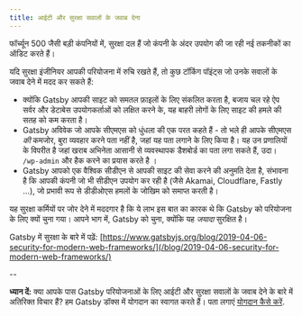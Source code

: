 ```yaml
---
title: आईटी और सुरक्षा सवालों के जवाब देना
---
```


फॉर्च्यून 500 जैसी बड़ी कंपनियों में, सुरक्षा दल हैं जो कंपनी के अंदर उपयोग की जा रही नई तकनीकों का ऑडिट करते हैं।

यदि सुरक्षा इंजीनियर आपकी परियोजना में रुचि रखते हैं, तो कुछ टॉकिंग पॉइंट्स जो उनके सवालों के जवाब देने में मदद कर सकते हैं:

- क्योंकि Gatsby आपकी साइट को समतल फ़ाइलों के लिए संकलित करता है, बजाय चल रहे ऐप सर्वर और डेटाबेस उपयोगकर्ताओं को लक्षित करने के, यह बाहरी लोगों के लिए साइट की हमले की सतह को कम करता है।
- Gatsby अविवेक जो आपके सीएमएस को धुंधला की एक परत कहते हैं - तो भले ही आपके सीएमएस _की_ कमजोर, बुरा व्यवहार करने पता नहीं है, जहां यह पता लगाने के लिए किया है। यह उन प्रणालियों के विपरीत है जहां खराब अभिनेता आसानी से व्यवस्थापक डैशबोर्ड का पता लगा सकते हैं, उदा। `/wp-admin` और  हैक करने का प्रयास करते है ।
- Gatsby आपको एक वैश्विक सीडीएन से आपकी साइट की सेवा करने की अनुमति देता है, संभावना है कि आपकी कंपनी जो भी सीडीएन उपयोग कर रही है (जैसे Akamai,  Cloudflare, Fastly ...), जो प्रभावी रूप से डीडीओएस हमलों के जोखिम को समाप्त करती है।

यह सुरक्षा कर्मियों पर जोर देने में मददगार है कि ये लाभ इस बात का कारक थे कि Gatsby को परियोजना के लिए क्यों चुना गया। आपने भाग में, Gatsby को चुना, क्योंकि यह _जयादा_ सुरक्षित है।

Gatsby में सुरक्षा के बारे में पढ़ें: [https://www.gatsbyjs.org/blog/2019-04-06-security-for-modern-web-frameworks/](/blog/2019-04-06-security-for-modern-web-frameworks/)

--

**ध्यान दें:** क्या आपके पास Gatsby परियोजनाओं के लिए आईटी और सुरक्षा सवालों के जवाब देने के बारे में अतिरिक्त विचार हैं? हम Gatsby डॉक्स में योगदान का स्वागत करते हैं। पता लगाएं [योगदान कैसे करें](/contributing/docs-contributions/).
